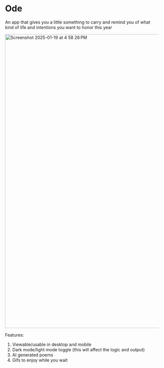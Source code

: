 # Ode

An app that gives you a little something to carry and remind you of what kind of life and intentions you want to honor this year

<img width="958" alt="Screenshot 2025-01-19 at 4 58 26 PM" src="https://github.com/user-attachments/assets/4a9406aa-63bf-41b2-ade2-4991d3e3b8fc" />

Features:
1. Viewable/usable in desktop and mobile
2. Dark mode/light mode toggle (this will affect the logic and output)
3. AI generated poems
4. Gifs to enjoy while you wait
